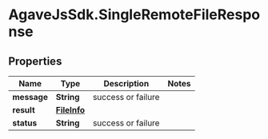 # AgaveJsSdk.SingleRemoteFileResponse

## Properties
Name | Type | Description | Notes
------------ | ------------- | ------------- | -------------
**message** | **String** | success or failure | 
**result** | [**FileInfo**](FileInfo.md) |  | 
**status** | **String** | success or failure | 


